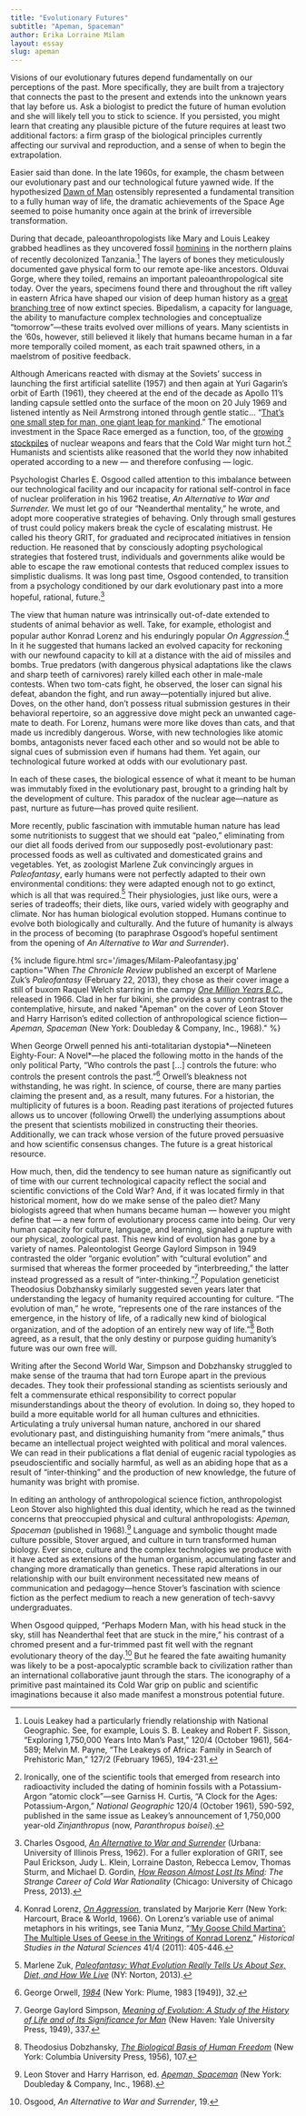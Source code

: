 ```yaml
---
title: "Evolutionary Futures"
subtitle: "Apeman, Spaceman"
author: Erika Lorraine Milam
layout: essay
slug: apeman
---
```

Visions of our evolutionary futures depend fundamentally on our
perceptions of the past. More specifically, they are built from a
trajectory that connects the past to the present and extends into the
unknown years that lay before us. Ask a biologist to predict the future
of human evolution and she will likely tell you to stick to science. If
you persisted, you might learn that creating any plausible picture of
the future requires at least two additional factors: a firm grasp of the
biological principles currently affecting our survival and reproduction,
and a sense of when to begin the extrapolation.

Easier said than done. In the late 1960s, for example, the chasm between our evolutionary past
and our technological future yawned wide. If the hypothesized [Dawn of
Man](https://www.youtube.com/watch?v=ML1OZCHixR0) ostensibly represented
a fundamental transition to a fully human way of life, the dramatic
achievements of the Space Age seemed to poise humanity once again at the
brink of irreversible transformation.

During that decade, paleoanthropologists like Mary and Louis Leakey
grabbed headlines as they uncovered fossil
[hominins](http://www.smithsonianmag.com/science-nature/whats-in-a-name-hominid-versus-hominin-216054/)
in the northern plains of recently decolonized Tanzania.[^1] The layers
of bones they meticulously documented gave physical form to our remote
ape-like ancestors. Olduvai Gorge, where they toiled, remains an
important paleoanthropological site today. Over the years, specimens
found there and throughout the rift valley in eastern Africa have shaped
our vision of deep human history as a [great branching
tree](http://humanorigins.si.edu/evidence/human-family-tree) of now
extinct species. Bipedalism, a capacity for language, the ability to
manufacture complex technologies and conceptualize “tomorrow”—these
traits evolved over millions of years. Many scientists in the ’60s,
however, still believed it likely that humans became human in a far more
temporally coiled moment, as each trait spawned others, in a maelstrom
of positive feedback.

Although Americans reacted with dismay at the Soviets’ success in
launching the first artificial satellite (1957) and then again at Yuri
Gagarin’s orbit of Earth (1961), they cheered at the end of the decade
as Apollo 11’s landing capsule settled onto the surface of the moon on
20 July 1969 and listened intently as Neil Armstrong intoned through
gentle static… “[That’s one small step for man, one giant leap for
mankind](http://www.youtube.com/watch?v=Z9WDsgCIroE).” The emotional
investment in the Space Race emerged as a function, too, of the [growing stockpiles](http://blog.nuclearsecrecy.com/2012/05/11/friday-image-visualizing-the-stockpile/) of nuclear weapons and fears that the Cold War might turn hot.[^2]
Humanists and scientists alike reasoned that the world they now
inhabited operated according to a new — and therefore confusing — logic.

Psychologist Charles E. Osgood called attention to this imbalance
between our technological facility and our incapacity for rational
self-control in face of nuclear proliferation in his 1962 treatise, *An
Alternative to War and Surrender.* We must let go of our “Neanderthal
mentality,” he wrote, and adopt more cooperative strategies of behaving.
Only through small gestures of trust could policy makers break the cycle
of escalating mistrust. He called his theory GRIT, for *g*raduated and
*r*eciprocated *i*nitiatives in *t*ension reduction. He reasoned that by
consciously adopting psychological strategies that fostered trust,
individuals and governments alike would be able to escape the raw
emotional contests that reduced complex issues to simplistic dualisms.
It was long past time, Osgood contended, to transition from a psychology
conditioned by our dark evolutionary past into a more hopeful, rational,
future.[^3]

The view that human nature was intrinsically out-of-date extended to
students of animal behavior as well. Take, for example, ethologist and
popular author Konrad Lorenz and his enduringly popular *On
Aggression*.[^4] In it he suggested that humans lacked an evolved
capacity for reckoning with our newfound capacity to kill at a distance
with the aid of missiles and bombs. True predators (with dangerous
physical adaptations like the claws and sharp teeth of carnivores)
rarely killed each other in male-male contests. When two tom-cats fight,
he observed, the loser can signal his defeat, abandon the fight, and run
away—potentially injured but alive. Doves, on the other hand, don’t
possess ritual submission gestures in their behavioral repertoire, so an
aggressive dove might peck an unwanted cage-mate to death. For Lorenz,
humans were more like doves than cats, and that made us incredibly
dangerous. Worse, with new technologies like atomic bombs, antagonists
never faced each other and so would not be able to signal cues of
submission even if humans had them. Yet again, our technological future
worked at odds with our evolutionary past.

In each of these cases, the biological essence of what it meant to be
human was immutably fixed in the evolutionary past, brought to a
grinding halt by the development of culture. This paradox of the nuclear
age—nature as past, nurture as future—has proved quite resilient.

More recently, public fascination with immutable human nature has lead
some nutritionists to suggest that we should eat “paleo,” eliminating
from our diet all foods derived from our supposedly post-evolutionary
past: processed foods as well as cultivated and domesticated grains and
vegetables. Yet, as zoologist Marlene Zuk convincingly argues in
*Paleofantasy*, early humans were not perfectly adapted to their own
environmental conditions: they were adapted enough not to go extinct,
which is all that was required.[^5] Their physiologies, just like ours,
were a series of tradeoffs; their diets, like ours, varied widely with
geography and climate. Nor has human biological evolution stopped.
Humans continue to evolve both biologically and culturally. And the
future of humanity is always in the process of becoming (to paraphrase
Osgood’s hopeful sentiment from the opening of *An Alternative to War
and Surrender*).

{% include figure.html src='/images/Milam-Paleofantasy.jpg' caption="When *The Chronicle Review* published an excerpt of Marlene Zuk’s *Paleofantasy* (February 22, 2013), they chose as their cover image a still of buxom Raquel Welch starring in the campy [*One Million Years B.C.*](https://www.youtube.com/watch?v=gSYmJur0Npw), released in 1966. Clad in her fur bikini, she provides a sunny contrast to the contemplative, hirsute, and naked \"Apeman\" on the cover of Leon Stover and Harry Harrison’s edited collection of anthropological science fiction—*Apeman, Spaceman* (New York: Doubleday & Company, Inc., 1968)." %}

When George Orwell penned his anti-totalitarian dystopia*—Nineteen
Eighty-Four: A Novel*—he placed the following motto in the hands of the
only political Party, “Who controls the past […] controls the future:
who controls the present controls the past.”[^6] Orwell’s bleakness not
withstanding, he was right. In science, of course, there are many
parties claiming the present and, as a result, many futures. For a
historian, the multiplicity of futures is a boon. Reading past
iterations of projected futures allows us to uncover (following Orwell)
the underlying assumptions about the present that scientists mobilized
in constructing their theories. Additionally, we can track whose version
of the future proved persuasive and how scientific consensus changes.
The future is a great historical resource.

How much, then, did the tendency to see human nature as significantly
out of time with our current technological capacity reflect the social
and scientific convictions of the Cold War? And, if it was located
firmly in that historical moment, how do we make sense of the paleo
diet? Many biologists agreed that when humans became human — however you
might define that — a new form of evolutionary process came into being.
Our very human capacity for culture, language, and learning, signaled a
rupture with our physical, zoological past. This new kind of evolution
has gone by a variety of names. Paleontologist George Gaylord Simpson in
1949 contrasted the older “organic evolution” with “cultural evolution”
and surmised that whereas the former proceeded by “interbreeding,” the
latter instead progressed as a result of “inter-thinking.”[^7]
Population geneticist Theodosius Dobzhansky similarly suggested seven
years later that understanding the legacy of humanity required
accounting for culture. “The evolution of man,” he wrote, “represents
one of the rare instances of the emergence, in the history of life, of a
radically new kind of biological organization, and of the adoption of an
entirely new way of life.”[^8] Both agreed, as a result, that the only
destiny or purpose guiding humanity’s future was our own free will.

Writing after the Second World War, Simpson and Dobzhansky struggled to
make sense of the trauma that had torn Europe apart in the previous
decades. They took their professional standing as scientists seriously
and felt a commensurate ethical responsibility to correct popular
misunderstandings about the theory of evolution. In doing so, they hoped
to build a more equitable world for all human cultures and ethnicities.
Articulating a truly universal human nature, anchored in our shared
evolutionary past, and distinguishing humanity from “mere animals,” thus
became an intellectual project weighted with political and moral
valences. We can read in their publications a flat denial of eugenic
racial typologies as pseudoscientific and socially harmful, as well as
an abiding hope that as a result of “inter-thinking” and the production
of new knowledge, the future of humanity was bright with promise.

In editing an anthology of anthropological science fiction,
anthropologist Leon Stover also highlighted this dual identity, which he
read as the twinned concerns that preoccupied physical and cultural
anthropologists: *Apeman, Spaceman* (published in 1968)*.*[^9] Language
and symbolic thought made culture possible, Stover argued, and culture
in turn transformed human biology. Ever since, culture and the complex
technologies we produce with it have acted as extensions of the human
organism, accumulating faster and changing more dramatically than
genetics. These rapid alterations in our relationship with our built
environment necessitated new means of communication and pedagogy—hence
Stover’s fascination with science fiction as the perfect medium to reach
a new generation of tech-savvy undergraduates.

When Osgood quipped, “Perhaps Modern Man, with his head stuck in the
sky, still has Neanderthal feet that are stuck in the mire,” his
contrast of a chromed present and a fur-trimmed past fit well with the
regnant evolutionary theory of the day.[^10] But he feared the fate
awaiting humanity was likely to be a post-apocalyptic scramble back to
civilization rather than an international collaborative jaunt through
the stars. The iconography of a primitive past maintained its Cold War
grip on public and scientific imaginations because it also made manifest
a monstrous potential future.

[^1]: Louis Leakey had a particularly friendly relationship with
    National Geographic. See, for example, Louis S. B. Leakey and Robert
    F. Sisson, “Exploring 1,750,000 Years Into Man’s Past,” 120/4
    (October 1961), 564-589; Melvin M. Payne, “The Leakeys of Africa:
    Family in Search of Prehistoric Man,” 127/2 (February 1965),
    194-231.

[^2]: Ironically, one of the scientific tools that emerged from research
    into radioactivity included the dating of hominin fossils with a
    Potassium-Argon “atomic clock”—see Garniss H. Curtis, “A Clock for
    the Ages: Potassium-Argon,” *National Geographic* 120/4 (October
    1961), 590-592, published in the same issue as Leakey’s announcement
    of 1,750,000 year-old *Zinjanthropus* (now, *Paranthropus boisei*).

[^3]: Charles Osgood, [*An Alternative to War and Surrender*](http://www.worldcat.org/title/alternative-to-war-or-surrender/oclc/185922) (Urbana: University of Illinois Press,
    1962). For a fuller exploration of GRIT, see Paul Erickson, Judy L.
    Klein, Lorraine Daston, Rebecca Lemov, Thomas Sturm, and Michael D.
    Gordin, [*How Reason Almost Lost Its Mind*](http://books.google.com/books?id=-b0BAgAAQBAJ)*: The
    Strange Career of Cold War Rationality* (Chicago: University of Chicago Press, 2013).

[^4]: Konrad Lorenz, [*On Aggression*](http://books.google.com/books?id=rxSjKHkZvQ0C), translated by
    Marjorie Kerr (New York: Harcourt, Brace & World, 1966). On Lorenz’s
    variable use of animal metaphors in his writings, see Tania Munz,
    “[‘My Goose Child Martina’: The Multiple Uses of Geese in the Writings of Konrad Lorenz](http://www.jstor.org/discover/10.1525/hsns.2011.41.4.405),” *Historical Studies in the Natural Sciences* 41/4 (2011): 405-446.

[^5]: Marlene Zuk, [*Paleofantasy: What Evolution Really Tells Us About Sex, Diet, and How We Live*](http://books.google.com/books?id=OzyYc5n13scC) (NY: Norton, 2013).

[^6]: George Orwell, [*1984*](http://www.worldcat.org/title/1984-a-novel/oclc/62259482) (New York: Plume, 1983 [1949]), 32.

[^7]: George Gaylord Simpson, [*Meaning of Evolution: A Study of the History of Life and of Its Significance for Man*](http://www.worldcat.org/title/meaning-of-evolution-a-study-of-the-history-of-life-and-of-its-significance-for-man/oclc/1005731) (New Haven: Yale University Press, 1949), 337.

[^8]: Theodosius Dobzhansky, [*The Biological Basis of Human Freedom*](http://www.worldcat.org/title/biological-basis-of-human-freedom/oclc/171164) (New York: Columbia University Press, 1956), 107.

[^9]: Leon Stover and Harry Harrison, ed. [*Apeman, Spaceman*](http://www.worldcat.org/title/apeman-spaceman/oclc/15288853) (New York: Doubleday & Company, Inc., 1968).

[^10]: Osgood, *An Alternative to War and Surrender*, 19.

